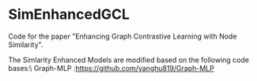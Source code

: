 # SimEnhancedGCL
Code for the paper "Enhancing Graph Contrastive Learning with Node Similarity".

The Simlarity Enhanced Models are modified based on the following code bases:\\
Graph-MLP :https://github.com/yanghu819/Graph-MLP
